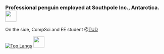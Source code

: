 ### Professional penguin employed at Southpole Inc., Antarctica. <img src="https://c.tenor.com/xea40i0JGoAAAAAj/fettlol-fettgifs.gif" width="35" height="35"/>

On the side, CompSci and EE student @[TUD](https://tu-dresden.de/)

[![Top Langs](https://github-readme-stats.vercel.app/api/top-langs/?username=LeLoomi&layout=compact&theme=city_lights)](https://github.com/anuraghazra/github-readme-stats) <img src="https://c.tenor.com/xea40i0JGoAAAAAj/fettlol-fettgifs.gif" width="35" height="35"/>

